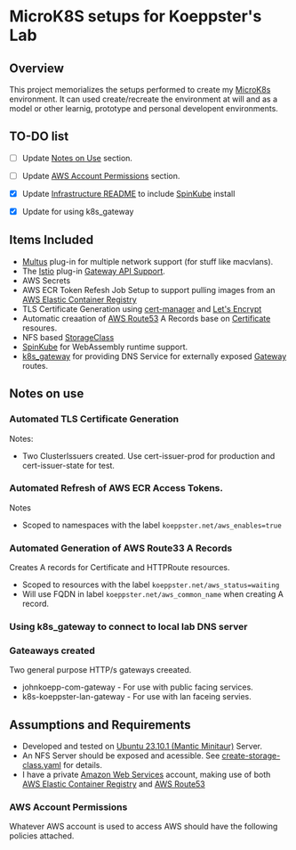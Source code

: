 # MicroK8S setups for Koeppster's Lab

## Overview

This project memorializes the setups performed to create my [MicroK8s](https://microk8s.io/) environment.  It can used create/recreate the environment at will and as a model or other learnig, prototype and personal developent environments.

## TO-DO list

- [ ] Update [Notes on Use](#notes-on-use) section.
- [ ] Update [AWS Account Permissions](#aws-account-permissions) section.
- [x] Update [Infrastructure README](/README.md) to include [SpinKube](https://www.spinkube.dev/) install
- [x] Update for using k8s_gateway


## Items Included

- [Multus](https://github.com/k8snetworkplumbingwg/multus-cni) plug-in for multiple network support (for stuff like macvlans).
- The [Istio](https://istio.io/latest/docs/setup/platform-setup/microk8s/) plug-in [Gateway API Support](https://kubernetes.io/docs/concepts/services-networking/gateway/).
- AWS Secrets
- AWS ECR Token Refesh Job Setup to support pulling images from an [AWS Elastic Container Registry](https://aws.amazon.com/ecr/)
- TLS Certificate Generation using [cert-manager](https://microk8s.io/docs/addon-cert-manager) and [Let's Encrypt](https://letsencrypt.org/)
- Automatic creaation of [AWS Route53](https://aws.amazon.com/route53/) A Records base on [Certificate](https://cert-manager.io/v1.8-docs/reference/api-docs/#cert-manager.io/v1.Certificate) resoures.
- NFS based [StorageClass](https://kubernetes.io/docs/concepts/storage/storage-classes/) 
- [SpinKube](https://www.spinkube.dev/) for WebAssembly runtime support.
- [k8s_gateway](https://github.com/k8s-gateway/k8s_gateway) for providing DNS Service for externally exposed [Gateway](https://gateway-api.sigs.k8s.io/) routes.

## Notes on use

### Automated TLS Certificate Generation

Notes:
- Two ClusterIssuers created.  Use cert-issuer-prod for production and cert-issuer-state for test.

### Automated Refresh of AWS ECR Access Tokens.

Notes
- Scoped to namespaces with the label `koeppster.net/aws_enables=true`

### Automated Generation of AWS Route33 A Records

Creates A records for Certificate and HTTPRoute resources.
- Scoped to resources with the label `koeppster.net/aws_status=waiting`
- Will use FQDN in label `koeppster.net/aws_common_name` when creating A record.

### Using k8s_gateway to connect to local lab DNS server

### Gateaways created

Two general purpose HTTP/s gateways creeated.
- johnkoepp-com-gateway - For use with public facing services.
- k8s-koeppster-lan-gateway - For use with lan faceing servies.

## Assumptions and Requirements

- Developed and tested on [Ubuntu 23.10.1 (Mantic Minitaur)](https://aws.amazon.com/ecr/) Server.
- An NFS Server should be exposed and acessible.  See [create-storage-class.yaml](./infrastruture/create-storage-class.yaml) for details.
- I have a private [Amazon Web Services](https://aws.amazon.com/) account, making use of both [AWS Elastic Container Registry](https://aws.amazon.com/ecr/) and [AWS Route53](https://aws.amazon.com/route53//)

### AWS Account Permissions

Whatever AWS account is used to access AWS should have the following policies attached.
